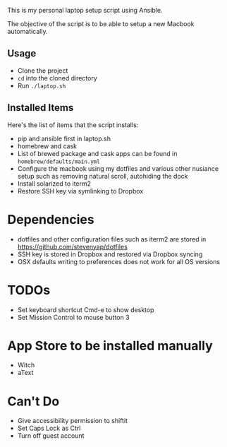 This is my personal laptop setup script using Ansible.

The objective of the script is to be able to setup a new Macbook automatically.

## Usage
- Clone the project
- `cd` into the cloned directory
- Run `./laptop.sh`

## Installed Items
Here's the list of items that the script installs:
- pip and ansible first in laptop.sh
- homebrew and cask
- List of brewed package and cask apps can be found in `homebrew/defaults/main.yml`
- Configure the macbook using my dotfiles and various other nusiance setup such as removing natural scroll, autohiding the dock
- Install solarized to iterm2
- Restore SSH key via symlinking to Dropbox

# Dependencies
- dotfiles and other configuration files such as iterm2 are stored in https://github.com/stevenyap/dotfiles
- SSH key is stored in Dropbox and restored via Dropbox syncing
- OSX defaults writing to preferences does not work for all OS versions

# TODOs
- Set keyboard shortcut Cmd-e to show desktop
- Set Mission Control to mouse button 3

# App Store to be installed manually
- Witch
- aText

# Can't Do
- Give accessibility permission to shiftit
- Set Caps Lock as Ctrl
- Turn off guest account
